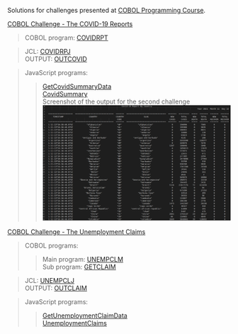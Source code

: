 Solutions for challenges presented at [COBOL Programming Course](https://github.com/openmainframeproject/cobol-programming-course).

[COBOL Challenge - The COVID-19 Reports](https://github.com/openmainframeproject/cobol-programming-course/blob/master/COBOL%20Programming%20Course%20%232%20-%20Advanced%20Topics/COBOL%20Programming%20Course%20%232%20-%20Advanced%20Topics.md#advanced-tasks)

> COBOL program: [COVIDRPT](https://github.com/inthelamp/cobol-challenges/blob/main/src/cbl/covidrpt.cbl) <br />

> JCL: [COVIDRPJ](https://github.com/inthelamp/cobol-challenges/blob/main/src/jcl/covidrpj.jcl) <br />
> OUTPUT: [OUTCOVID](https://github.com/inthelamp/cobol-challenges/blob/main/output/OUTCOVID.txt) <br />

> JavaScript programs: <br />
>> [GetCovidSummaryData](https://github.com/inthelamp/cobol-challenges/blob/main/GetCovidSummaryData.js) <br />
>> [CovidSummary](https://github.com/inthelamp/cobol-challenges/blob/main/controllers/CovidSummary.js) <br />
> Screenshot of the output for the second challenge <br />
![alt text](https://github.com/inthelamp/cobol-challenges/blob/main/covid19-report.png?raw=true "Advanced one")


[COBOL Challenge - The Unemployment Claims](https://github.com/openmainframeproject/cobol-programming-course/blob/master/COBOL%20Programming%20Course%20%232%20-%20Advanced%20Topics/COBOL%20Programming%20Course%20%232%20-%20Advanced%20Topics.md#cobol-challenge---the-unemployment-claims)

> COBOL programs:<br />
>> Main program: [UNEMPCLM](https://github.com/inthelamp/cobol-challenges/blob/main/src/cbl/unempclm.cbl) <br />
>> Sub program: [GETCLAIM](https://github.com/inthelamp/cobol-challenges/blob/main/src/cbl/getclaim.cbl) <br />

> JCL: [UNEMPCLJ](https://github.com/inthelamp/cobol-challenges/blob/main/src/jcl/unempclj.jcl) <br />
> OUTPUT: [OUTCLAIM](https://github.com/inthelamp/cobol-challenges/blob/main/output/OUTCLAIM.txt) <br />

> JavaScript programs: <br />
>> [GetUnemploymentClaimData](https://github.com/inthelamp/cobol-challenges/blob/main/GetUnemploymentClaimData.js) <br />
>> [UnemploymentClaims](https://github.com/inthelamp/cobol-challenges/blob/main/controllers/UnemploymentClaims.js) <br />
